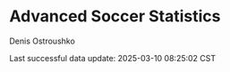 # Advanced Soccer Statistics
Denis Ostroushko

<!-- gfm -->

Last successful data update: 2025-03-10 08:25:02 CST

